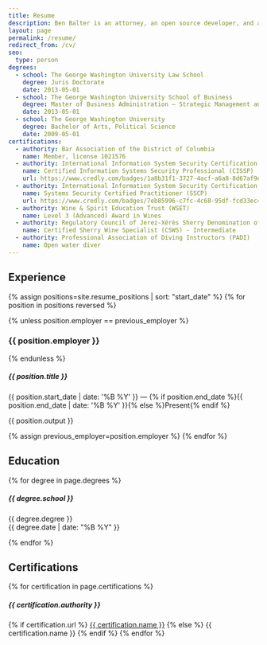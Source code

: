 ```yaml
---
title: Resume
description: Ben Balter is an attorney, an open source developer, and a Technical Program Manager at GitHub, the world's largest software development network.
layout: page
permalink: /resume/
redirect_from: /cv/
seo:
  type: person
degrees:
  - school: The George Washington University Law School
    degree: Juris Doctorate
    date: 2013-05-01
  - school: The George Washington University School of Business
    degree: Master of Business Administration — Strategic Management and Public Policy
    date: 2013-05-01
  - school: The George Washington University
    degree: Bachelor of Arts, Political Science
    date: 2009-05-01
certifications:
  - authority: Bar Association of the District of Columbia
    name: Member, license 1021576
  - authority: International Information System Security Certification Consortium (ISC)²
    name: Certified Information Systems Security Professional (CISSP)
    url: https://www.credly.com/badges/1a8b31f1-3727-4acf-a6a8-8d67af9ecb23
  - authority: International Information System Security Certification Consortium (ISC)²
    name: Systems Security Certified Practitioner (SSCP)
    url: https://www.credly.com/badges/7eb85996-c7fc-4c68-95df-fcd33ec445ba/
  - authority: Wine & Spirit Education Trust (WSET)
    name: Level 3 (Advanced) Award in Wines
  - authority: Regulatory Council of Jerez-Xérès Sherry Denomination of Origin
    name: Certified Sherry Wine Specialist (CSWS) - Intermediate
  - authority: Professional Association of Diving Instructors (PADI)
    name: Open water diver
---
```


## Experience

{% assign positions=site.resume_positions | sort: "start_date" %}
{% for position in positions reversed %}

{% unless position.employer == previous_employer %}

### {{ position.employer }}

{% endunless %}

<div class="row">
  <div class="col">
    <h5>{{ position.title }}</h5>
  </div>
  <div class="col-md-4 text-end">
    {{ position.start_date | date: '%B %Y' }} &mdash; {% if position.end_date %}{{ position.end_date | date: '%B %Y' }}{% else %}Present{% endif %}
  </div>
</div>

{{ position.output }}

{% assign previous_employer=position.employer %}
{% endfor %}

## Education

{% for degree in page.degrees %}

##### {{ degree.school }}

<div class="row">
  <div class="col">
    {{ degree.degree }}
  </div>
  <div class="col-md-4 text-end">
    {{ degree.date | date: "%B %Y" }}
  </div>
</div>

{% endfor %}

## Certifications

{% for certification in page.certifications %}

##### {{ certification.authority }}

{% if certification.url %} <a href="{{ certification.url }}">{{ certification.name }}</a>
{% else %}
{{ certification.name }}
{% endif %}
{% endfor %}

